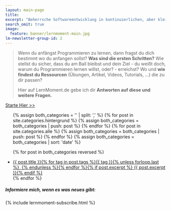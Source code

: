 ```yaml
---
layout: main-page
title: 
excerpt: "Beherrsche Softwareentwicklung in kontinuierlichen, aber kleinen Schritten. Vom Anfänger zum Profi in C#, Git, GitHub und mehr."
search_omit: true
image:
  feature: banner/lernmoment-main.jpg
lm-newsletter-group-id: 2
---
```


> Wenn du anfängst Programmieren zu lernen, dann fragst du dich bestimmt wo du anfangen sollst? **Was sind die ersten Schritten?** Wie stellst du sicher, dass du am Ball bleibst und dein Ziel - du weißt doch, warum du Programmieren lernen willst, oder? - erreichst? Wo und **wie findest du Ressourcen** (Übungen, Artikel, Videos, Tutorials, …) die zu dir passen? 
>
> Hier auf LernMoment.de gebe ich dir **Antworten auf diese und weitere Fragen.**

<a markdown="0" href="{{ site.url }}/starte-hier/" class="notice-button">Starte Hier >></a>

<ul class="post-list">
<!-- Create empty arrays -->
{% assign both_categories = '' | split: ',' %}
<!-- Push to both_categories -->
{% for post in site.categories.hintergrund %}
  {% assign both_categories = both_categories | push: post %}
{% endfor %}
{% for post in site.categories.alle %}
  {% assign both_categories = both_categories | push: post %}
{% endfor %}
{% assign both_categories = both_categories | sort: 'date' %}

{% for post in both_categories reversed %} 
  <li><article><a href="{{ site.url }}{{ post.url }}">{{ post.title }}<span class="entry-date">{% for tag in post.tags %}{{ tag }}{% unless forloop.last %}, {% endunless %}{% endfor %}</span>{% if post.excerpt %} <span class="excerpt">{{ post.excerpt }}</span>{% endif %}</a></article></li>
{% endfor %}
</ul>

<div class="subscribe-notice">
	<h5>Informiere mich, wenn es was neues gibt:</h5>
	{% include lernmoment-subscribe.html %}
</div>

